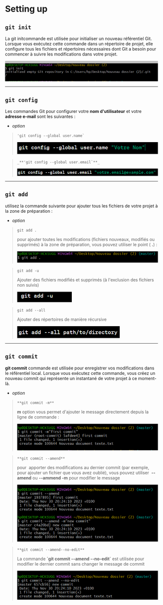 # Setting up

## `git init`

La git initcommande est utilisée pour initialiser un nouveau référentiel Git. Lorsque vous exécutez cette commande dans un répertoire de projet, elle configure tous les fichiers et répertoires nécessaires dont Git a besoin pour commencer à suivre les modifications dans votre projet.

![git init](image.png)

---

## `git config`

Les commandes Git pour configurer votre **nom d'utilisateur** et votre **adresse e-mail** sont les suivantes :

- _option_

> `` 'git config --global user.name`  ``
>
> ![name](name.png)

> `` _**'git config --global user.email`**_ ``
>
> ![email](email.PNG)

---

## `git add`

utilisez la commande suivante pour ajouter tous les fichiers de votre projet à la zone de préparation :

- _option_

> `git add .`
>
> pour ajouter toutes les modifications (fichiers nouveaux, modifiés ou supprimés) à la zone de préparation, vous pouvez utiliser le point ( **.**) :
>
> ![](add.PNG)

> `git add -u`
>
> Ajouter des fichiers modifiés et supprimés (à l'exclusion des fichiers non suivis)
>
> ![](u.PNG)

> `git add --all`
>
> Ajouter des répertoires de manière récursive
>
> ![](all.PNG)

---

## `git commit`

**git commit** commande est utilisée pour enregistrer vos modifications dans le référentiel local. Lorsque vous exécutez cette commande, vous créez un nouveau commit qui représente un instantané de votre projet à ce moment-là.

- _option_

> `**git commit -m**`
>
> **m** option vous permet d'ajouter le message directement depuis la ligne de commande :
>
> ![](m.PNG)

> `**git commit --amend**`
>
> pour  apporter des modifications au dernier commit (par exemple, pour ajouter un fichier que vous avez oublié), vous pouvez utiliser  **\--amend** ou **\--ammend -m** pour modifier le message
>
> ![](ammend.PNG)

> `**git commit --amend--no-edit**`
>
> La commande **\`git commit --amend --no-edit\`** est utilisée pour modifier le dernier commit sans changer le message de commit
>
> ![](edit.PNG)
